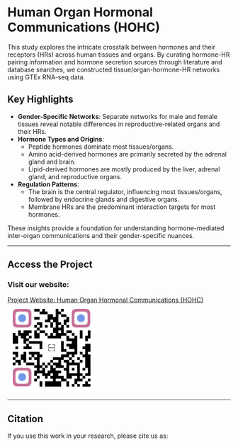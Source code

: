 # Human Organ Hormonal Communications (HOHC)

This study explores the intricate crosstalk between hormones and their receptors (HRs) across human tissues and organs. By curating hormone-HR pairing information and hormone secretion sources through literature and database searches, we constructed tissue/organ-hormone-HR networks using GTEx RNA-seq data.

## Key Highlights

- **Gender-Specific Networks**: Separate networks for male and female tissues reveal notable differences in reproductive-related organs and their HRs.
- **Hormone Types and Origins**:
  - Peptide hormones dominate most tissues/organs.
  - Amino acid-derived hormones are primarily secreted by the adrenal gland and brain.
  - Lipid-derived hormones are mostly produced by the liver, adrenal gland, and reproductive organs.
- **Regulation Patterns**:
  - The brain is the central regulator, influencing most tissues/organs, followed by endocrine glands and digestive organs.
  - Membrane HRs are the predominant interaction targets for most hormones.

These insights provide a foundation for understanding hormone-mediated inter-organ communications and their gender-specific nuances.

---

## Access the Project

### Visit our website:
[Project Website: Human Organ Hormonal Communications (HOHC)](https://omicsexplorer.shinyapps.io/HOHC/)  
<img src="qr-code.png" alt="Website QR Code" width="200">

---

## Citation
If you use this work in your research, please cite us as:
